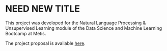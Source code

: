 # NEED NEW TITLE

This project was developed for the
Natural Language Processing & Unsupervised Learning module of the Data Science and Machine Learning Bootcamp at Metis.

The project proposal is available [here](https://github.com/hmlewis-astro/classify_aggressive_driving/blob/main/proposal.md).

<!--The Minimum Viable Product (MVP) is available [here](https://github.com/hmlewis-astro/).-->

<!--The [write-up](https://github.com/hmlewis-astro/), [description of the full code (with links to each script)](https://github.com/hmlewis-astro/), and [slide deck](https://github.com/hmlewis-astro/) are also available.-->
